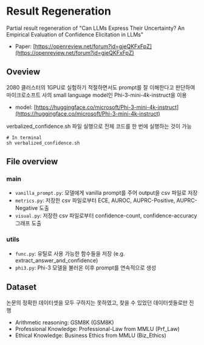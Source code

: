 Result Regeneration
=============
Partial result regeneration of "Can LLMs Express Their Uncertainty? An Empirical Evaluation of Confidence Elicitation in LLMs"   
+ Paper: [https://openreview.net/forum?id=gjeQKFxFpZ](https://openreview.net/forum?id=gjeQKFxFpZ)

## Oveview
2080 클러스터의 1GPU로 실험하기 적절하면서도 prompt를 잘 이해한다고 판단하여 마이크로소프트 사의 small language model인 Phi-3-mini-4k-instruct을 이용  
+ model: [https://huggingface.co/microsoft/Phi-3-mini-4k-instruct](https://huggingface.co/microsoft/Phi-3-mini-4k-instruct)

verbalized_confidence.sh 파일 실행으로 전체 코드를 한 번에 실행하는 것이 가능
```
# In terminal
sh verbalized_confidence.sh
```

## File overview

### main
- `vanilla_prompt.py`: 모델에게 vanilla prompt를 주어 output을 csv 파일로 저장
- `metrics.py`: 저장한 csv 파일로부터 ECE, AUROC, AUPRC-Positive, AUPRC-Negative 도출
- `visual.py`: 저장한 csv 파일로부터 confidence-count, confidence-accuracy 그래프 도출

### utils
- `func.py`: 유틸로 사용 가능한 함수들을 저장 (e.g. extract_answer_and_confidence)
- `phi3.py`: Phi-3 모델을 불러온 이후 prompt를 연속적으로 생성

## Dataset
논문의 정확한 데이터셋을 모두 구하지는 못하였고, 찾을 수 있었던 데이터셋들로만 진행

- Arithmetic reasoning: GSM8K (GSM8K)
- Professional Knowledge: Professional-Law from MMLU (Prf_Law)
- Ethical Knowledge: Business Ethics from MMLU (Biz_Ethics)
